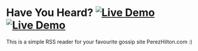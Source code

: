 # Have You Heard? [![Live Demo](https://usekite.com/live-demo-button.png)](https://localhost/deploy) [![Live Demo](https://usekite.com/live-demo-button.png)](https://usekite.com/deploy)

This is a simple RSS reader for your favourite gossip site PerezHilton.com :) 
